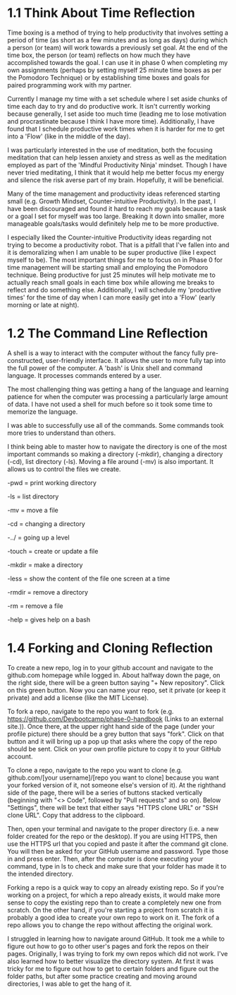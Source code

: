 # 1.1 Think About Time Reflection

Time boxing is a method of trying to help productivity that involves setting a period of time (as short as a few minutes and as long as days) during which a person (or team) will work towards a previously set goal. At the end of the time box, the person (or team) reflects on how much they have accomplished towards the goal. I can use it in phase 0 when completing my own assignments (perhaps by setting myself 25 minute time boxes as per the Pomodoro Technique) or by establishing time boxes and goals for paired programming work with my partner. 

Currently I manage my time with a set schedule where I set aside chunks of time each day to try and do productive work. It isn't currently working because generally, I set aside too much time (leading me to lose motivation and procrastinate because I think I have more time). Additionally, I have found that I schedule productive work times when it is harder for me to get into a 'Flow' (like in the middle of the day). 

I was particularly interested in the use of meditation, both the focusing meditation that can help lessen anxiety and stress as well as the meditation employed as part of the 'Mindful Productivity Ninja' mindset. Though I have never tried meditating, I think that it would help me better focus my energy and silence the risk averse part of my brain. Hopefully, it will be beneficial.

Many of the time management and productivity ideas referenced starting small (e.g. Growth Mindset, Counter-intuitive Productivity). In the past, I have been discouraged and found it hard to reach my goals because a task or a goal I set for myself was too large. Breaking it down into smaller, more manageable goals/tasks would definitely help me to be more productive.

I especially liked the Counter-intuitive Productivity ideas regarding not trying to become a productivity robot. That is a pitfall that I've fallen into and it is demoralizing when I am unable to be super productive (like I expect myself to be). The most important things for me to focus on in Phase 0 for time management will be starting small and employing the Pomodoro technique. Being productive for just 25 minutes will help motivate me to actually reach small goals in each time box while allowing me breaks to reflect and do something else. Additionally, I will schedule my 'productive times' for the time of day when I can more easily get into a 'Flow' (early morning or late at night).

# 1.2 The Command Line Reflection

A shell is a way to interact with the computer without the fancy fully pre-constructed, user-friendly interface. It allows the user to more fully tap into the full power of the computer. A 'bash' is Unix shell and command language. It processes commands entered by a user.

The most challenging thing was getting a hang of the language and learning patience for when the computer was processing a particularly large amount of data. I have not used a shell for much before so it took some time to memorize the language.

I was able to successfully use all of the commands. Some commands took more tries to understand than others. 

I think being able to master how to navigate the directory is one of the most important commands so making a directory (-mkdir), changing a directory (-cd), list directory (-ls). Moving a file around (-mv) is also important. It allows us to control the files we create. 

-pwd = print working directory

-ls = list directory

-mv = move a file

-cd = changing a directory

-../ = going up a level

-touch = create or update a file

-mkdir = make a directory

-less = show the content of the file one screen at a time

-rmdir = remove a directory

-rm = remove a file

-help = gives help on a bash 

# 1.4 Forking and Cloning Reflection

To create a new repo, log in to your github account and navigate to the github.com homepage while logged in. About halfway down the page, on the right side, there will be a green button saying "+ New repository". Click on this green button. Now you can name your repo, set it private (or keep it private) and add a license (like the MIT License).

 

To fork a repo, navigate to the repo you want to fork (e.g. https://github.com/Devbootcamp/phase-0-handbook (Links to an external site.)). Once there, at the upper right hand side of the page (under your profile picture) there should be a grey button that says "fork". Click on that button and it will bring up a pop up that asks where the copy of the repo should be sent. Click on your own profile picture to copy it to your GitHub account. 

 

To clone a repo, navigate to the repo you want to clone (e.g. github.com/[your username]/[repo you want to clone] because you want your forked version of it, not someone else's version of it). At the righthand side of the page, there will be a series of buttons stacked vertically (beginning with "<> Code", followed by "Pull requests" and so on). Below "Settings", there will be text that either says "HTTPS clone URL" or "SSH clone URL". Copy that address to the clipboard.

Then, open your terminal and navigate to the proper directory (i.e. a new folder created for the repo or the desktop). If you are using HTTPS, then use the HTTPS url that you copied and paste it after the command git clone. You will then be asked for your GitHub username and password. Type those in and press enter. Then, after the computer is done executing your command, type in ls to check and make sure that your folder has made it to the intended directory.

 

Forking a repo is a quick way to copy an already existing repo. So if you're working on a project, for which a repo already exists, it would make more sense to copy the existing repo than to create a completely new one from scratch. On the other hand, if you're starting a project from scratch it is probably a good idea to create your own repo to work on it. The fork of a repo allows you to change the repo without affecting the original work.

 

I struggled in learning how to navigate around GitHub. It took me a while to figure out how to go to other user's pages and fork the repos on their pages. Originally, I was trying to fork my own repos which did not work. I've also learned how to better visualize the directory system. At first it was tricky for me to figure out how to get to certain folders and figure out the folder paths, but after some practice creating and moving around directories, I was able to get the hang of it.